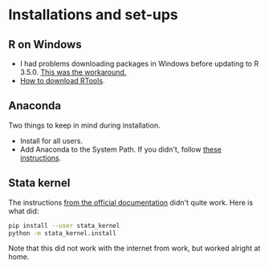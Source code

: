 # Installations and set-ups

## R on Windows

- I had problems downloading packages in Windows before updating to R 3.5.0. [This was the workaround.](https://stackoverflow.com/a/46037327/4862374)
- [How to download RTools](http://jtleek.com/modules/01_DataScientistToolbox/02_10_rtools/#1).

## Anaconda

Two things to keep in mind during installation.

- Install for all users.
- Add Anaconda to the System Path. If you didn't, follow [these instructions](https://medium.com/@GalarnykMichael/install-python-on-windows-anaconda-c63c7c3d1444).

## Stata kernel

The instructions [from the official documentation](https://kylebarron.github.io/stata_kernel/getting_started/) didn't quite work. Here is what did:

```bash
pip install --user stata_kernel
python -m stata_kernel.install
```

Note that this did not work with the internet from work, but worked alright at home.
